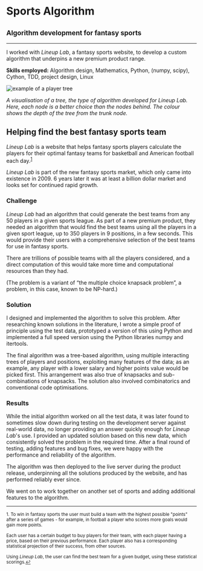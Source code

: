 # Sports Algorithm
## <small>Algorithm development for fantasy sports</small>
___
I worked with *Lineup Lab*, a fantasy sports website, to develop a custom algorithm that underpins a new premium product range.

**Skills employed:** Algorithm design, Mathematics, Python, (numpy, scipy), Cython, TDD, project design, Linux

![example of a player tree](sports_algorithm/sports_algorithm.svg)

*A visualisation of a tree, the type of algorithm developed for *Lineup Lab*. Here, each node is a better choice than the nodes behind. The colour shows the depth of the tree from the trunk node.*

## Helping find the best fantasy sports team

*Lineup Lab* is a website that helps fantasy sports players calculate the players for their optimal fantasy teams for basketball and American football each day.<sup><a href='#fn1' id='ref1'>1</a></sup>

*Lineup Lab* is part of the new fantasy sports market, which only came into existence in 2009. 6 years later it was at least a billion dollar market and looks set for continued rapid growth.

### Challenge

*Lineup Lab* had an algorithm that could generate the best teams from any 50 players in a given sports league. As part of a new premium product, they needed an algorithm that would find the best teams using all the players in a given sport league, up to 350 players in 9 positions, in a few seconds. This would provide their users with a comprehensive selection of the best teams for use in fantasy sports.

There are trillions of possible teams with all the players considered, and a direct computation of this would take more time and computational resources than they had.

(The problem is a variant of “the multiple choice knapsack problem”, a problem, in this case, known to be NP-hard.)

### Solution

I designed and implemented the algorithm to solve this problem. After researching known solutions in the literature, I wrote a simple proof of principle using the test data, prototyped a version of this using Python and implemented a full speed version using the Python libraries numpy and itertools.

The final algorithm was a tree-based algorithm, using multiple interacting trees of players and positions, exploiting many features of the data; as an example, any player with a lower salary and higher points value would be picked first. This arrangement was also true of knapsacks and sub-combinations of knapsacks. The solution also involved combinatorics and conventional code optimisations.

### Results

While the initial algorithm worked on all the test data, it was later found to sometimes slow down during testing on the development server against real-world data, no longer providing an answer quickly enough for *Lineup Lab*'s use. I provided an updated solution based on this new data, which consistently solved the problem in the required time. After a final round of testing, adding features and bug fixes, we were happy with the performance and reliability of the algorithm.

The algorithm was then deployed to the live server during the product release, underpinning all the solutions produced by the website, and has performed reliably ever since.

We went on to work together on another set of sports and adding additional features to the algorithm.
___

<small id='fn1'>1. To win in fantasy sports the user must build a team with the highest possible "points" after a series of games - for example, in football a player who scores more goals would gain more points.

Each user has a certain budget to buy players for their team, with each player having a price, based on their previous performance. Each player also has a corresponding statistical projection of their success, from other sources.

Using *Lineup Lab*, the user can find the best team for a given budget, using these statistical scorings.<a href='#ref1' title='Jump back to footnote 1 in the text.'>↩</a></small>
